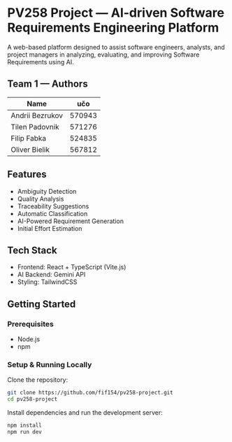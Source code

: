 # PV258 Project — AI-driven Software Requirements Engineering Platform  

A web-based platform designed to assist software engineers, analysts, and project managers in analyzing, evaluating, and improving Software Requirements using AI.

## Team 1 — Authors

| Name            | učo    |
|-----------------|--------|
| Andrii Bezrukov | 570943 |
| Tilen Padovnik  | 571276 |
| Filip Fabka     | 524835 |
| Oliver Bielik   | 567812 |

## Features
- Ambiguity Detection
- Quality Analysis
- Traceability Suggestions
- Automatic Classification
- AI-Powered Requirement Generation
- Initial Effort Estimation

## Tech Stack
- Frontend: React + TypeScript (Vite.js)
- AI Backend: Gemini API
- Styling: TailwindCSS

## Getting Started

### Prerequisites
- Node.js
- npm

### Setup & Running Locally

Clone the repository:
```bash
git clone https://github.com/fif154/pv258-project.git
cd pv258-project
```
Install dependencies and run the development server:
```bash
npm install
npm run dev
```
